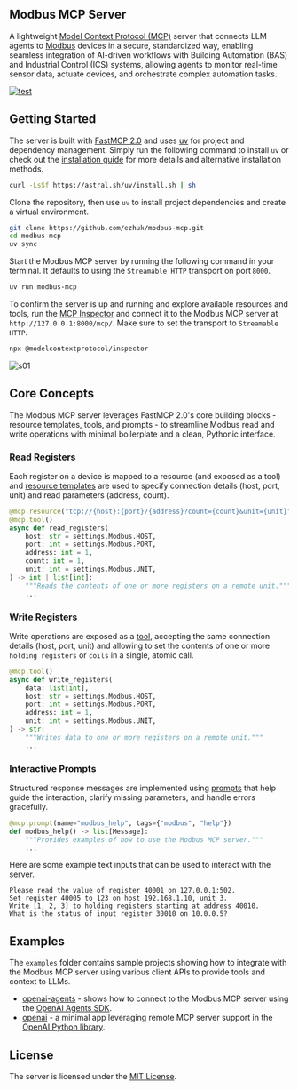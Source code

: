 ## Modbus MCP Server

A lightweight [Model Context Protocol (MCP)](https://modelcontextprotocol.io) server that connects LLM agents to [Modbus](https://en.wikipedia.org/wiki/Modbus) devices in a secure, standardized way, enabling seamless integration of AI-driven workflows with Building Automation (BAS) and Industrial Control (ICS) systems, allowing agents to monitor real-time sensor data, actuate devices, and orchestrate complex automation tasks.

[![test](https://github.com/ezhuk/modbus-mcp/actions/workflows/test.yml/badge.svg)](https://github.com/ezhuk/modbus-mcp/actions/workflows/test.yml)

## Getting Started

The server is built with [FastMCP 2.0](https://gofastmcp.com/getting-started/welcome) and uses [uv](https://github.com/astral-sh/uv) for project and dependency management. Simply run the following command to install `uv` or check out the [installation guide](https://docs.astral.sh/uv/getting-started/installation/) for more details and alternative installation methods.

```bash
curl -LsSf https://astral.sh/uv/install.sh | sh
```

Clone the repository, then use `uv` to install project dependencies and create a virtual environment.

```bash
git clone https://github.com/ezhuk/modbus-mcp.git
cd modbus-mcp
uv sync
```

Start the Modbus MCP server by running the following command in your terminal. It defaults to using the `Streamable HTTP` transport on port `8000`.

```bash
uv run modbus-mcp
```

To confirm the server is up and running and explore available resources and tools, run the [MCP Inspector](https://modelcontextprotocol.io/docs/tools/inspector) and connect it to the Modbus MCP server at `http://127.0.0.1:8000/mcp/`. Make sure to set the transport to `Streamable HTTP`.

```bash
npx @modelcontextprotocol/inspector
```

![s01](https://github.com/user-attachments/assets/e3673921-0396-4561-8640-884e9cef609a)


## Core Concepts

The Modbus MCP server leverages FastMCP 2.0's core building blocks - resource templates, tools, and prompts - to streamline Modbus read and write operations with minimal boilerplate and a clean, Pythonic interface.

### Read Registers

Each register on a device is mapped to a resource (and exposed as a tool) and [resource templates](https://gofastmcp.com/servers/resources#resource-templates) are used to specify connection details (host, port, unit) and read parameters (address, count).

```python
@mcp.resource("tcp://{host}:{port}/{address}?count={count}&unit={unit}")
@mcp.tool()
async def read_registers(
    host: str = settings.Modbus.HOST,
    port: int = settings.Modbus.PORT,
    address: int = 1,
    count: int = 1,
    unit: int = settings.Modbus.UNIT,
) -> int | list[int]:
    """Reads the contents of one or more registers on a remote unit."""
    ...
```

### Write Registers

Write operations are exposed as a [tool](https://gofastmcp.com/servers/tools), accepting the same connection details (host, port, unit) and allowing to set the contents of one or more `holding registers` or `coils` in a single, atomic call.

```python
@mcp.tool()
async def write_registers(
    data: list[int],
    host: str = settings.Modbus.HOST,
    port: int = settings.Modbus.PORT,
    address: int = 1,
    unit: int = settings.Modbus.UNIT,
) -> str:
    """Writes data to one or more registers on a remote unit."""
    ...
```

### Interactive Prompts

Structured response messages are implemented using [prompts](https://gofastmcp.com/servers/prompts) that help guide the interaction, clarify missing parameters, and handle errors gracefully.

```python
@mcp.prompt(name="modbus_help", tags={"modbus", "help"})
def modbus_help() -> list[Message]:
    """Provides examples of how to use the Modbus MCP server."""
    ...
```

Here are some example text inputs that can be used to interact with the server.

```text
Please read the value of register 40001 on 127.0.0.1:502.
Set register 40005 to 123 on host 192.168.1.10, unit 3.
Write [1, 2, 3] to holding registers starting at address 40010.
What is the status of input register 30010 on 10.0.0.5?
```

## Examples

The `examples` folder contains sample projects showing how to integrate with the Modbus MCP server using various client APIs to provide tools and context to LLMs.

- [openai-agents](https://github.com/ezhuk/bacnet-mcp/tree/main/examples/openai-agents) - shows how to connect to the Modbus MCP server using the [OpenAI Agents SDK](https://openai.github.io/openai-agents-python/mcp/).
- [openai](https://github.com/ezhuk/bacnet-mcp/tree/main/examples/openai) - a minimal app leveraging remote MCP server support in the [OpenAI Python library](https://platform.openai.com/docs/guides/tools-remote-mcp).

## License

The server is licensed under the [MIT License](https://github.com/ezhuk/modbus-mcp?tab=MIT-1-ov-file).
